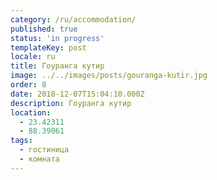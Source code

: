 ```yaml
---
category: /ru/accommodation/
published: true
status: 'in progress'
templateKey: post
locale: ru
title: Гоуранга кутир
image: ../../images/posts/gouranga-kutir.jpg
order: 8
date: 2018-12-07T15:04:10.000Z
description: Гоуранга кутир
location:
  - 23.42311
  - 88.39061
tags:
  - гостиница
  - комната
---
```


<tbd locale="ru" url="mailto:haribol@mayapur.live"></tbd>
